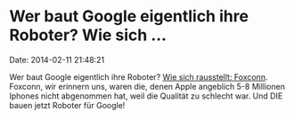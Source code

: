 Wer baut Google eigentlich ihre Roboter? Wie sich \...
======================================================

Date: 2014-02-11 21:48:21

Wer baut Google eigentlich ihre Roboter? [Wie sich rausstellt:
Foxconn](http://blogs.wsj.com/digits/2014/02/11/foxconn-working-with-google-on-robotics/).
Foxconn, wir erinnern uns, waren die, denen Apple angeblich 5-8
Millionen Iphones nicht abgenommen hat, weil die Qualität zu schlecht
war. Und DIE bauen jetzt Roboter für Google!
